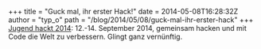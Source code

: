 +++
title = "Guck mal, ihr erster Hack!"
date = 2014-05-08T16:28:32Z
author = "typ_o"
path = "/blog/2014/05/08/guck-mal-ihr-erster-hack"
+++
[Jugend hackt 2014](http://jugendhackt.de/): 12.-14. September 2014,
gemeinsam hacken und mit Code die Welt zu verbessern. Glingt ganz
vernünftig.
